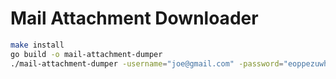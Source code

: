 # Mail Attachment Downloader

```bash
make install
go build -o mail-attachment-dumper
./mail-attachment-dumper -username="joe@gmail.com" -password="eoppezuwhutdhxpb" -server="imap.gmail.com" -port="993"
```
